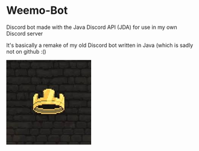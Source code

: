# Weemo-Bot
Discord bot made with the Java Discord API (JDA) for use in my own Discord server

It's basically a remake of my old Discord bot written in Java (which is sadly not on github :()

![bot pfp](weemo.png)
